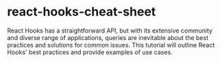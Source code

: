 # react-hooks-cheat-sheet
React Hooks has a straightforward API, but with its extensive community and diverse range of applications, queries are inevitable about the best practices and solutions for common issues. This tutorial will outline React Hooks' best practices and provide examples of use cases.